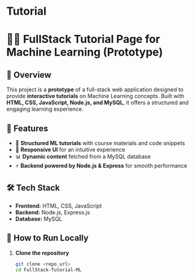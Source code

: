 # Tutorial
# 🧑‍💻 FullStack Tutorial Page for Machine Learning (Prototype)

## 📌 Overview
This project is a **prototype** of a full-stack web application designed to provide **interactive tutorials** on Machine Learning concepts. Built with **HTML, CSS, JavaScript, Node.js, and MySQL**, it offers a structured and engaging learning experience.

## 🚀 Features
- 📖 **Structured ML tutorials** with course materials and code snippets
- 🎨 **Responsive UI** for an intuitive experience  
- 📊 **Dynamic content** fetched from a MySQL database  
- ⚡ **Backend powered by Node.js & Express** for smooth performance  

## 🛠️ Tech Stack
- **Frontend:** HTML, CSS, JavaScript  
- **Backend:** Node.js, Express.js  
- **Database:** MySQL  

## 📖 How to Run Locally
1. **Clone the repository**  
   ```sh
   git clone <repo_url>
   cd FullStack-Tutorial-ML
